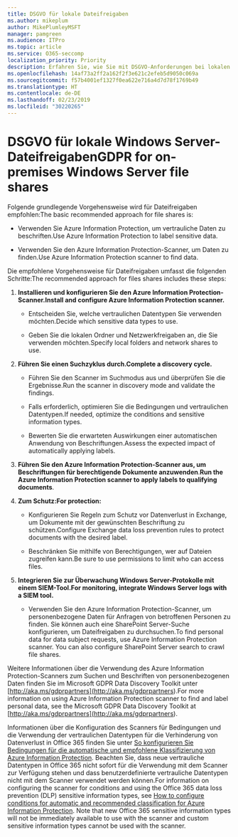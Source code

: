 ```yaml
---
title: DSGVO für lokale Dateifreigaben
ms.author: mikeplum
author: MikePlumleyMSFT
manager: pamgreen
ms.audience: ITPro
ms.topic: article
ms.service: O365-seccomp
localization_priority: Priority
description: Erfahren Sie, wie Sie mit DSGVO-Anforderungen bei lokalen Windows Server-Dateifreigaben umgehen.
ms.openlocfilehash: 14af73a2ff2a162f2f3e621c2efeb5d9050c069a
ms.sourcegitcommit: f57b4001ef1327f0ea622e716a4d7d78f1769b49
ms.translationtype: HT
ms.contentlocale: de-DE
ms.lasthandoff: 02/23/2019
ms.locfileid: "30220265"
---
```

# <a name="gdpr-for-on-premises-windows-server-file-shares"></a><span data-ttu-id="73c02-103">DSGVO für lokale Windows Server-Dateifreigaben</span><span class="sxs-lookup"><span data-stu-id="73c02-103">GDPR for on-premises Windows Server file shares</span></span>

<span data-ttu-id="73c02-104">Folgende grundlegende Vorgehensweise wird für Dateifreigaben empfohlen:</span><span class="sxs-lookup"><span data-stu-id="73c02-104">The basic recommended approach for file shares is:</span></span>

-   <span data-ttu-id="73c02-105">Verwenden Sie Azure Information Protection, um vertrauliche Daten zu beschriften.</span><span class="sxs-lookup"><span data-stu-id="73c02-105">Use Azure Information Protection to label sensitive data.</span></span>

-   <span data-ttu-id="73c02-106">Verwenden Sie den Azure Information Protection-Scanner, um Daten zu finden.</span><span class="sxs-lookup"><span data-stu-id="73c02-106">Use Azure Information Protection scanner to find data.</span></span>

<span data-ttu-id="73c02-107">Die empfohlene Vorgehensweise für  Dateifreigaben umfasst die folgenden Schritte:</span><span class="sxs-lookup"><span data-stu-id="73c02-107">The recommended approach for files shares includes these steps:</span></span>

1.  <span data-ttu-id="73c02-108">**Installieren und konfigurieren Sie den Azure Information Protection-Scanner.**</span><span class="sxs-lookup"><span data-stu-id="73c02-108">**Install and configure Azure Information Protection scanner.**</span></span>

    -   <span data-ttu-id="73c02-109">Entscheiden Sie, welche vertraulichen Datentypen Sie verwenden möchten.</span><span class="sxs-lookup"><span data-stu-id="73c02-109">Decide which sensitive data types to use.</span></span>

    -   <span data-ttu-id="73c02-110">Geben Sie die lokalen Ordner und Netzwerkfreigaben an, die Sie verwenden möchten.</span><span class="sxs-lookup"><span data-stu-id="73c02-110">Specify local folders and network shares to use.</span></span>

2.  <span data-ttu-id="73c02-111">**Führen Sie einen Suchzyklus durch.**</span><span class="sxs-lookup"><span data-stu-id="73c02-111">**Complete a discovery cycle.**</span></span>

    -   <span data-ttu-id="73c02-112">Führen Sie den Scanner im Suchmodus aus und überprüfen Sie die Ergebnisse.</span><span class="sxs-lookup"><span data-stu-id="73c02-112">Run the scanner in discovery mode and validate the findings.</span></span>

    -   <span data-ttu-id="73c02-113">Falls erforderlich, optimieren Sie die Bedingungen und vertraulichen Datentypen.</span><span class="sxs-lookup"><span data-stu-id="73c02-113">If needed, optimize the conditions and sensitive information types.</span></span>

    -   <span data-ttu-id="73c02-114">Bewerten Sie die erwarteten Auswirkungen einer automatischen Anwendung von Beschriftungen.</span><span class="sxs-lookup"><span data-stu-id="73c02-114">Assess the expected impact of automatically applying labels.</span></span>

3.  <span data-ttu-id="73c02-115">**Führen Sie den Azure Information Protection-Scanner aus, um Beschriftungen für berechtigende Dokumente anzuwenden**.</span><span class="sxs-lookup"><span data-stu-id="73c02-115">**Run the Azure Information Protection scanner to apply labels to qualifying documents**.</span></span>

4.  <span data-ttu-id="73c02-116">**Zum Schutz:**</span><span class="sxs-lookup"><span data-stu-id="73c02-116">**For protection:**</span></span>

    -   <span data-ttu-id="73c02-117">Konfigurieren Sie Regeln zum Schutz vor Datenverlust in Exchange, um Dokumente mit der gewünschten Beschriftung zu schützen.</span><span class="sxs-lookup"><span data-stu-id="73c02-117">Configure Exchange data loss prevention rules to protect documents with the desired label.</span></span>

    -   <span data-ttu-id="73c02-118">Beschränken Sie mithilfe von Berechtigungen, wer auf Dateien zugreifen kann.</span><span class="sxs-lookup"><span data-stu-id="73c02-118">Be sure to use permissions to limit who can access files.</span></span>

5.  <span data-ttu-id="73c02-119">**Integrieren Sie zur Überwachung Windows Server-Protokolle mit einem SIEM-Tool.**</span><span class="sxs-lookup"><span data-stu-id="73c02-119">**For monitoring, integrate Windows Server logs with a SIEM tool.**</span></span>

    -   <span data-ttu-id="73c02-p101">Verwenden Sie den Azure Information Protection-Scanner, um personenbezogene Daten für Anfragen von betroffenen Personen zu finden. Sie können auch eine SharePoint Server-Suche konfigurieren, um Dateifreigaben zu durchsuchen.</span><span class="sxs-lookup"><span data-stu-id="73c02-p101">To find personal data for data subject requests, use Azure Information Protection scanner. You can also configure SharePoint Server search to crawl file shares.</span></span>

<span data-ttu-id="73c02-122">Weitere Informationen über die Verwendung des Azure Information Protection-Scanners zum Suchen und Beschriften von personenbezogenen Daten finden Sie im Microsoft GDPR Data Discovery Toolkit unter [http://aka.ms/gdprpartners](<http://aka.ms/gdprpartners>).</span><span class="sxs-lookup"><span data-stu-id="73c02-122">For more information on using Azure Information Protection scanner to find and label personal data, see the Microsoft GDPR Data Discovery Toolkit at [http://aka.ms/gdprpartners](<http://aka.ms/gdprpartners>).</span></span>

<span data-ttu-id="73c02-p102">Informationen über die Konfiguration des Scanners für Bedingungen und die Verwendung der vertraulichen Datentypen für die Verhinderung von Datenverlust in Office 365 finden Sie unter [So konfigurieren Sie Bedingungen für die automatische und empfohlene Klassifizierung von Azure Information Protection](https://docs.microsoft.com/de-DE/information-protection/deploy-use/configure-policy-classification). Beachten Sie, dass neue vertrauliche Datentypen in Office 365 nicht sofort für die Verwendung mit dem Scanner zur Verfügung stehen und dass benutzerdefinierte vertrauliche Datentypen nicht mit dem Scanner verwendet werden können.</span><span class="sxs-lookup"><span data-stu-id="73c02-p102">For information on configuring the scanner for conditions and using the Office 365 data loss prevention (DLP) sensitive information types, see [How to configure conditions for automatic and recommended classification for Azure Information Protection](https://docs.microsoft.com/de-DE/information-protection/deploy-use/configure-policy-classification). Note that new Office 365 sensitive information types will not be immediately available to use with the scanner and custom sensitive information types cannot be used with the scanner.</span></span>
